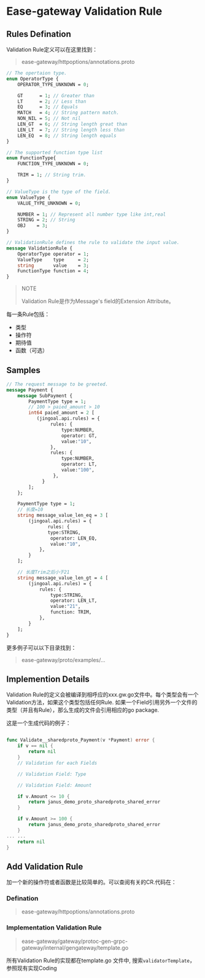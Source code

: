 # Ease-gateway Validation Rule

## Rules Defination

Validation Rule定义可以在这里找到：

> ease-gateway/httpoptions/annotations.proto

```protobuf
// The opertaion type.
enum OperatorType {
	OPERATOR_TYPE_UNKNOWN = 0;

	GT      = 1; // Greater than
	LT      = 2; // Less than
	EQ      = 3; // Equals
	MATCH   = 4; // String pattern match.
	NON_NIL = 5; // Not nil
	LEN_GT  = 6; // String length great than
	LEN_LT  = 7; // String length less than
	LEN_EQ  = 8; // String length equals
}

// The supported function type list
enum FunctionType{
	FUNCTION_TYPE_UNKNOWN = 0;

	TRIM = 1; // String trim.
}

// ValueType is the type of the field.
enum ValueType {
	VALUE_TYPE_UNKNOWN = 0;

	NUMBER = 1; // Represent all number type like int,real
	STRING = 2; // String
	OBJ    = 3;
}

// ValidationRule defines the rule to validate the input value.
message ValidationRule {
	OperatorType operator = 1;
	ValueType    type     = 2;
	string       value    = 3;
	FunctionType function = 4;
}
```

> NOTE
>
> Validation Rule是作为Message's field的Extension Attribute。

每一条Rule包括：

* 类型
* 操作符
* 期待值
* 函数（可选）

## Samples

```protobuf
// The request message to be greeted.
message Payment {
    message SubPayment {
        PaymentType type = 1;
        // 100 > paied_amount > 10
        int64 paied_amount = 2 [
           (jingoal.api.rules) = {
                rules: {
                    type:NUMBER,
                    operator: GT,
                    value:"10",
                },
                rules: {
                    type:NUMBER,
                    operator: LT,
                    value:"100",
                 },
             }
        ];
    };

    PaymentType type = 1;
    // 长度=10
    string message_value_len_eq = 3 [
        (jingoal.api.rules) = {
               rules: {
               type:STRING,
                operator: LEN_EQ,
                value:"10",
            },
        }
    ];

    // 长度Trim之后小于21
    string message_value_len_gt = 4 [
        (jingoal.api.rules) = {
            rules: {
                type:STRING,
                operator: LEN_LT,
                value:"21",
                function: TRIM,
            },
        }
    ];
}
```

更多例子可以以下目录找到：

> ease-gateway/proto/examples/...

## Implemention Details

Validation Rule的定义会被编译到相呼应的xxx.gw.go文件中。每个类型会有一个Validation方法，如果这个类型包括任何Rule. 如果一个Field引用另外一个文件的类型（并且有Rule），那么生成的文件会引用相应的go package.

这是一个生成代码的例子：

```go

func Validate__sharedproto_Payment(v *Payment) error {
	if v == nil {
		return nil
	}
	// Validation for each Fields

	// Validation Field: Type

	// Validation Field: Amount

	if v.Amount <= 10 {
		return janus_demo_proto_sharedproto_shared_error
	}

	if v.Amount >= 100 {
		return janus_demo_proto_sharedproto_shared_error
	}
... ...
	return nil
}

```

## Add Validation Rule

加一个新的操作符或者函数是比较简单的。可以查阅有关的CR.代码在：

### Defination

> ease-gateway/httpoptions/annotations.proto

### Implementation Validation Rule

> ease-gateway/gateway/protoc-gen-grpc-gateway/internal/gengateway/template.go

所有Validation Rule的实现都在template.go 文件中,  搜索`validatorTemplate`， 参照现有实现Coding